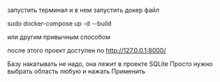 запустить терминал и в нем запустить докер файл

sudo docker-compose up -d --build

или другим привычным способом

после этого проект доступен по http://127.0.0.1:8000/ 

Базу накатывать не надо, она лежит в проекте SQLite
Просто нужно выбрать область любую и нажать Применить
